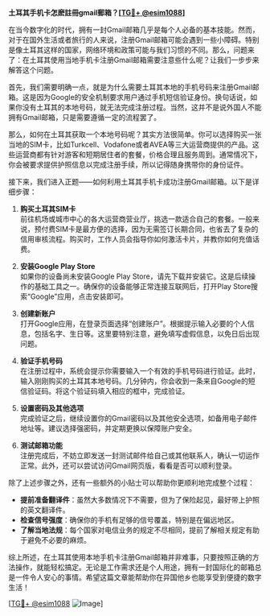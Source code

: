 **土耳其手机卡怎麽註冊gmail郵箱？[[TG💪+ @esim1088](https://t.me/s/esim1088)]**

在当今数字化的时代，拥有一封Gmail邮箱几乎是每个人必备的基本技能。然而，对于在国外生活或者旅行的人来说，注册Gmail邮箱可能会遇到一些小障碍。特别是像土耳其这样的国家，网络环境和政策可能与我们习惯的不同。那么，问题来了：在土耳其使用当地手机卡注册Gmail邮箱需要注意些什么呢？让我们一步步来解答这个问题。

首先，我们需要明确一点，就是为什么需要土耳其本地的手机号码来注册Gmail邮箱。这是因为Google的安全机制要求用户通过手机短信验证身份。换句话说，如果你没有土耳其的本地号码，就无法完成注册过程。当然，这并不是说外国人不能拥有Gmail邮箱，只是需要遵循一定的流程罢了。

那么，如何在土耳其获取一个本地号码呢？其实方法很简单。你可以选择购买一张当地的SIM卡，比如Turkcell、Vodafone或者AVEA等三大运营商提供的产品。这些运营商都有针对游客和短期居住者的套餐，价格合理且服务周到。通常情况下，你会被要求提供护照信息以完成注册手续，所以记得随身携带你的身份证件。

接下来，我们进入正题——如何利用土耳其手机卡成功注册Gmail邮箱。以下是详细步骤：

1. **购买土耳其SIM卡**  
   前往机场或城市中心的各大运营商营业厅，挑选一款适合自己的套餐。一般来说，预付费SIM卡是最方便的选择，因为无需签订长期合同，也省去了复杂的信用审核流程。购买时，工作人员会指导你如何激活卡片，并教你如何充值话费。

2. **安装Google Play Store**  
   如果你的设备尚未安装Google Play Store，请先下载并安装它。这是后续操作的基础工具之一。确保你的设备能够正常连接互联网后，打开Play Store搜索“Google”应用，点击安装即可。

3. **创建新账户**  
   打开Google应用，在登录页面选择“创建账户”。根据提示输入必要的个人信息，包括名字、生日等。这里要特别注意，避免填写虚假信息，以免日后出现问题。

4. **验证手机号码**  
   在注册过程中，系统会提示你需要输入一个有效的手机号码进行验证。此时，输入刚刚购买的土耳其本地号码。几分钟内，你会收到一条来自Google的短信验证码。将这个验证码填入相应的框中，完成验证。

5. **设置密码及其他选项**  
   完成验证之后，继续设置你的Gmail密码以及其他安全选项，如备用电子邮件地址等。建议选择强密码，并定期更换以保障账户安全。

6. **测试邮箱功能**  
   注册完成后，不妨立即发送一封测试邮件给自己或其他联系人，确认一切运作正常。此外，还可以尝试访问Gmail网页版，看看是否可以顺利登录。

除了上述步骤之外，还有一些额外的小贴士可以帮助你更顺利地完成整个过程：

- **提前准备翻译件**：虽然大多数情况下不需要，但为了保险起见，最好带上护照的英文翻译件。
- **检查信号强度**：确保你的手机有足够的信号覆盖，特别是在偏远地区。
- **了解当地法规**：每个国家对电信业务的规定不尽相同，提前了解相关规定有助于避免不必要的麻烦。

综上所述，在土耳其使用本地手机卡注册Gmail邮箱并非难事，只要按照正确的方法操作，就能轻松搞定。无论是工作需求还是个人用途，拥有一封国际化的邮箱总是一件令人安心的事情。希望这篇文章能帮助你在异国他乡也能享受到便捷的数字生活！

[[TG💪+ @esim1088](https://t.me/s/esim1088) ![Image](https://i.postimg.cc/4NQfJmqS/Snipaste-2025-05-13-00-14-12.png)]